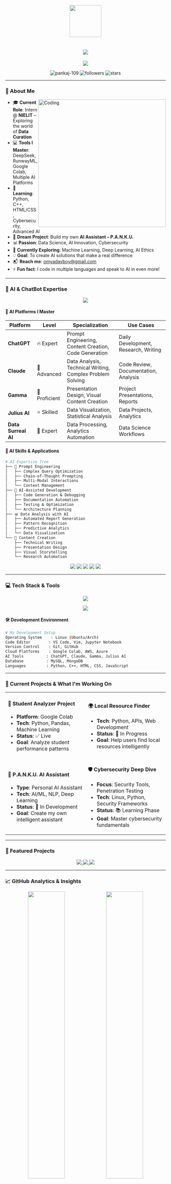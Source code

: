 

<p align="center">
  <img src="https://media.giphy.com/media/M9gbBd9nbDrOTu1Mqx/giphy.gif" width="100"/>
</p>

<h1 align="center">
  <img src="https://readme-typing-svg.demolab.com?font=JetBrains+Mono&size=35&pause=1000&color=00F7FF&center=true&vCenter=true&width=600&lines=Hey+%F0%9F%91%8B%2C+I'm+Pankaj+Kumar;Passionate+Coder+%F0%9F%92%BB;Data+Scientist+in+Progress+%F0%9F%9A%80;AI+Tools+Enthusiast+%F0%9F%A4%96;Cybersecurity+Explorer+%F0%9F%9B%A1%EF%B8%8F" />
</h1>

<p align="center">
  <img src="https://readme-typing-svg.demolab.com?font=JetBrains+Mono&size=22&pause=1000&color=00F7FF&center=true&vCenter=true&width=700&lines=Booting...+P.A.N.K.U.;Personalized+Artificial+Neural+Knowledge+Unit;Hello+World+from+Linux+Terminal...;Building+AI+Solutions+%F0%9F%A4%96;Code+%7C+Create+%7C+Innovate+%E2%9A%A1" />
</p>

<p align="center">
  <img src="https://komarev.com/ghpvc/?username=pankaj-109&label=Profile%20views&color=0e75b6&style=flat" alt="pankaj-109" />
  <img src="https://img.shields.io/github/followers/pankaj-109?label=Followers&style=social" alt="followers" />
  <img src="https://img.shields.io/github/stars/pankaj-109?label=Stars&style=social" alt="stars" />
</p>

---

### 🎯 About Me
<img align="right" alt="Coding" width="400" src="https://cdn.dribbble.com/users/1162077/screenshots/3848914/programmer.gif">

- 🎓 **Current Role**: Intern @ **NIELIT** – Exploring the world of **Data Curation**
- 💻 **Tools I Master**: DeepSeek, RunwayML, Google Colab, Multiple AI Platforms
- 🧠 **Learning**: Python, C++, HTML/CSS, Cybersecurity, Advanced AI
- 🤖 **Dream Project**: Build my own **AI Assistant – P.A.N.K.U.**
- 📊 **Passion**: Data Science, AI Innovation, Cybersecurity
- 🌱 **Currently Exploring**: Machine Learning, Deep Learning, AI Ethics
- 💡 **Goal**: To create AI solutions that make a real difference
- 📬 **Reach me**: omyadavboy@gmail.com
- ⚡ **Fun fact**: I code in multiple languages and speak to AI in even more!

---

### 🤖 AI & ChatBot Expertise
<p align="center">
  <img src="https://readme-typing-svg.demolab.com?font=JetBrains+Mono&size=20&pause=1000&color=FF0080&center=true&vCenter=true&width=600&lines=AI+Expert+%7C+Multi-Platform+Master;ChatGPT+%7C+Claude+%7C+Gamma+%7C+Julius+AI;Prompt+Engineering+Specialist+%F0%9F%A7%A0;Data+Surreal+AI+Power+User" />
</p>

#### 🎯 AI Platforms I Master
<div align="center">

| Platform | Level | Specialization | Use Cases |
|----------|-------|----------------|-----------|
| **ChatGPT** | 🔥 Expert | Prompt Engineering, Content Creation, Code Generation | Daily Development, Research, Writing |
| **Claude** | 🚀 Advanced | Data Analysis, Technical Writing, Complex Problem Solving | Code Review, Documentation, Analysis |
| **Gamma** | 💪 Proficient | Presentation Design, Visual Content Creation | Project Presentations, Reports |
| **Julius AI** | ⭐ Skilled | Data Visualization, Statistical Analysis | Data Projects, Analytics |
| **Data Surreal AI** | 🎯 Expert | Data Processing, Analytics Automation | Data Science Workflows |

</div>

#### 🧠 AI Skills & Applications
```bash
# AI Expertise Tree
├── 🎯 Prompt Engineering
│   ├── Complex Query Optimization
│   ├── Chain-of-Thought Prompting
│   ├── Multi-Modal Interactions
│   └── Context Management
├── 🤖 AI-Assisted Development
│   ├── Code Generation & Debugging
│   ├── Documentation Automation
│   ├── Testing & Optimization
│   └── Architecture Planning
├── 📊 Data Analysis with AI
│   ├── Automated Report Generation
│   ├── Pattern Recognition
│   ├── Predictive Analytics
│   └── Data Visualization
└── 🎨 Content Creation
    ├── Technical Writing
    ├── Presentation Design
    ├── Visual Storytelling
    └── Research Automation
```

<p align="center">
  <img src="https://img.shields.io/badge/ChatGPT-Expert-00A67E?style=for-the-badge&logo=openai&logoColor=white"/>
  <img src="https://img.shields.io/badge/Claude-Advanced-FF6B35?style=for-the-badge&logo=anthropic&logoColor=white"/>
  <img src="https://img.shields.io/badge/Gamma-Proficient-7B68EE?style=for-the-badge&logo=gamma&logoColor=white"/>
  <img src="https://img.shields.io/badge/Julius%20AI-Skilled-FF1493?style=for-the-badge&logo=ai&logoColor=white"/>
  <img src="https://img.shields.io/badge/Data%20Surreal-Expert-00CED1?style=for-the-badge&logo=data&logoColor=white"/>
</p>

---

### 💻 Tech Stack & Tools
<p align="center">
  <img src="https://skillicons.dev/icons?i=python,cpp,html,css,js,linux,github,git,mysql,mongodb"/>
</p>

<p align="center">
  <img src="https://skillicons.dev/icons?i=vscode,jupyter,docker,aws,figma,photoshop,premiere,aftereffects"/>
</p>

#### 🛠️ Development Environment
```bash
# My Development Setup
Operating System    : Linux (Ubuntu/Arch)
Code Editor        : VS Code, Vim, Jupyter Notebook
Version Control    : Git, GitHub
Cloud Platforms    : Google Colab, AWS, Azure
AI Tools          : ChatGPT, Claude, Gamma, Julius AI
Database          : MySQL, MongoDB
Languages         : Python, C++, HTML, CSS, JavaScript
```

---

### 🔭 Current Projects & What I'm Working On
<table>
<tr>
<td width="50%">

#### 🧠 Student Analyzer Project
- **Platform**: Google Colab
- **Tech**: Python, Pandas, Machine Learning
- **Status**: ✅ Live
- **Goal**: Analyze student performance patterns

</td>
<td width="50%">

#### 🌍 Local Resource Finder
- **Tech**: Python, APIs, Web Development
- **Status**: 🚧 In Progress
- **Goal**: Help users find local resources intelligently

</td>
</tr>
<tr>
<td width="50%">

#### 🤖 P.A.N.K.U. AI Assistant
- **Type**: Personal AI Assistant
- **Tech**: AI/ML, NLP, Deep Learning
- **Status**: 🚧 In Development
- **Goal**: Create my own intelligent assistant

</td>
<td width="50%">

#### 🛡️ Cybersecurity Deep Dive
- **Focus**: Security Tools, Penetration Testing
- **Tech**: Linux, Python, Security Frameworks
- **Status**: 📚 Learning Phase
- **Goal**: Master cybersecurity fundamentals

</td>
</tr>
</table>

---

### 📂 Featured Projects
<div align="center">
  <a href="https://colab.research.google.com/drive/1EJB6ZcL9G3RgOTwy4eCU1VrMavcvXnjp?usp=sharing" target="_blank">
    <img src="https://img.shields.io/badge/🧠%20Student%20Analyzer-Open%20in%20Colab-F9AB00?style=for-the-badge&logo=googlecolab&logoColor=white"/>
  </a>
  <a href="https://github.com/pankaj-109" target="_blank">
    <img src="https://img.shields.io/badge/🤖%20P.A.N.K.U.-In%20Development-FF6B6B?style=for-the-badge&logo=github&logoColor=white"/>
  </a>
  <a href="https://github.com/pankaj-109" target="_blank">
    <img src="https://img.shields.io/badge/🌍%20Local%20Finder-Coming%20Soon-4ECDC4?style=for-the-badge&logo=github&logoColor=white"/>
  </a>
</div>

---

### 📈 GitHub Analytics & Insights
<p align="center">
  <img src="https://github-readme-stats.vercel.app/api?username=pankaj-109&show_icons=true&theme=radical&hide_border=true&bg_color=0D1117&title_color=00F7FF&icon_color=00F7FF&text_color=FFFFFF" width="48%"/>
  <img src="https://github-readme-stats.vercel.app/api/top-langs/?username=pankaj-109&layout=compact&theme=radical&hide_border=true&bg_color=0D1117&title_color=00F7FF&text_color=FFFFFF" width="48%"/>
</p>

<p align="center">
  <img src="https://github-readme-streak-stats.herokuapp.com?user=pankaj-109&theme=radical&hide_border=true&background=0D1117&ring=00F7FF&fire=00F7FF&currStreakLabel=00F7FF" width="60%"/>
</p>

<p align="center">
  <img src="https://github-profile-trophy.vercel.app/?username=pankaj-109&theme=radical&no-frame=true&no-bg=true&margin-w=4&title=Commit,Stars,Followers,Issues,PRs,MultiLanguage"/>
</p>

---

### 🎯 Skills & Expertise Matrix
<table>
<tr>
<td width="33%">

#### 💻 Programming
- **Python** ████████████ 90%
- **C++** ██████████░░ 80%
- **HTML/CSS** ███████████░ 85%
- **JavaScript** ████████░░░░ 70%
- **SQL** ██████████░░ 80%

</td>
<td width="33%">

#### 🤖 AI & Data Science
- **Machine Learning** ████████████ 85%
- **Data Analysis** ███████████░ 88%
- **AI Tools Usage** ████████████ 95%
- **Statistics** ████████░░░░ 75%
- **Deep Learning** ███████░░░░░ 65%

</td>
<td width="33%">

#### 🛡️ Other Skills
- **Linux** ███████████░ 85%
- **Git/GitHub** ████████████ 90%
- **Cybersecurity** ██████░░░░░░ 60%
- **Cloud Platforms** ███████░░░░░ 70%
- **Problem Solving** ████████████ 95%

</td>
</tr>
</table>

---

### 🌐 Connect With Me
<p align="center">
  <a href="https://www.linkedin.com/in/pankaj-kumar-80b2b331b/" target="_blank">
    <img src="https://img.shields.io/badge/LinkedIn-0077B5?style=for-the-badge&logo=linkedin&logoColor=white"/>
  </a>
  <a href="https://www.instagram.com/pankajj__109/" target="_blank">
    <img src="https://img.shields.io/badge/Instagram-E4405F?style=for-the-badge&logo=instagram&logoColor=white"/>
  </a>
  <a href="mailto:omyadavboy@gmail.com" target="_blank">
    <img src="https://img.shields.io/badge/Gmail-D14836?style=for-the-badge&logo=gmail&logoColor=white"/>
  </a>
  <a href="https://github.com/pankaj-109" target="_blank">
    <img src="https://img.shields.io/badge/GitHub-100000?style=for-the-badge&logo=github&logoColor=white"/>
  </a>
</p>

---

### 🧠 Philosophy & Quote
<p align="center">
  <img src="https://quotes-github-readme.vercel.app/api?type=horizontal&theme=radical" />
</p>

> **"Turn your curiosity into creativity, your code into solutions, and your vision into P.A.N.K.U."**  
> — *Pankaj Kumar*

---

### 📍 Terminal Snapshot
```bash
┌─[pankaj@linux]─[~]
└──╼ $ whoami
Pankaj Kumar

┌─[pankaj@linux]─[~]
└──╼ $ mission
Building real-world AI tools & cybersecurity shields.

┌─[pankaj@linux]─[~]
└──╼ $ location
~/India/Linux/Terminal

┌─[pankaj@linux]─[~]
└──╼ $ skills
Python | C++ | AI Tools | Data Science | Cybersecurity

┌─[pankaj@linux]─[~]
└──╼ $ current_project
P.A.N.K.U. - Personal AI Assistant

┌─[pankaj@linux]─[~]
└──╼ $ status
Learning | Building | Hustling ⚙️

┌─[pankaj@linux]─[~]
└──╼ $ motto
"Code with passion, create with purpose!"
```

---

### 🎮 Fun Section
<p align="center">
  <img src="https://media.giphy.com/media/LnQjpWaON8nhr21vNW/giphy.gif" width="60">
  <em><b>I love connecting with different people</b> so if you want to say <b>hi, I'll be happy to meet you more!</b> 😊</em>
</p>

---

<p align="center">
  <img src="https://capsule-render.vercel.app/api?type=waving&color=gradient&height=100&section=footer&text=Thanks%20for%20visiting!&fontSize=16&fontAlignY=75&animation=twinkling&fontColor=gradient"/>
</p>

---

<p align="center">
  <img src="https://readme-typing-svg.demolab.com?font=JetBrains+Mono&size=16&pause=1000&color=00F7FF&center=true&vCenter=true&width=600&lines=⭐+Star+some+repositories+if+you+found+them+interesting!;🤝+Always+open+to+collaborate+on+exciting+projects!;💬+Let's+build+something+amazing+together!" />
</p>
